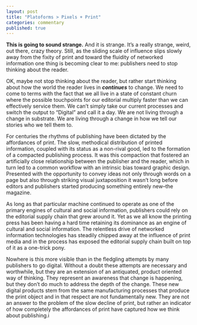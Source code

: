 ```yaml
---
layout: post
title: "Platoforms > Pixels + Print"
categories: commentary
published: true
---
```


**This is going to sound strange.** And it is strange. It’s a really strange,
weird, out there, crazy theory. Still, as the sliding scale of influence
slips slowly away from the fixity of print and toward the fluidity of
networked information one thing is becoming clear to me: publishers need
to stop thinking about the reader.

OK, maybe not stop thinking about the reader, but rather start thinking
about how the world the reader lives in _**continues**_ to change. We need to
come to terms with the fact that we all live in a state of constant
churn where the possible touchpoints for our editorial multiply faster
than we can effectively service them. We can’t simply take our current
processes and switch the output to “Digital” and call it a day. We are
not living through a change in substrate. We are living through a change
in how we tell our stories who we tell them to.

For centuries the rhythms of publishing have been dictated by the
affordances of print. The slow, methodical distribution of printed
information, coupled with its status as a non-rival good, led to the
formation of a compacted publishing process. It was this compaction that
fostered an artificially close relationship between the publisher and
the reader, which in turn led to a common workflow with an intrinsic
bias toward graphic design. Presented with the opportunity to convey
ideas not only through words on a page but also through striking visual
juxtaposition it wasn’t long before editors and publishers started
producing something entirely new–the magazine.

As long as that particular machine continued to operate as one of the
primary engines of cultural and social information, publishers could
rely on the editorial supply chain that grew around it. Yet as we all
know the printing press has been having a hard time retaining its
dominance as an engine of cultural and social information. The
relentless drive of networked information technologies has steadily
chipped away at the influence of print media and in the process has
exposed the editorial supply chain built on top of it as a one-trick
pony.

Nowhere is this more visible than in the fledgling attempts by many
publishers to go digital. Without a doubt these attempts are necessary
and worthwhile, but they are an extension of an antiquated, product
oriented way of thinking. They represent an awareness that change is
happening, but they don’t do much to address the depth of the change.
These new digital products stem from the same manufacturing processes
that produce the print object and in that respect are not fundamentally
new. They are not an answer to the problem of the slow decline of print,
but rather an indicator of how completely the affordances of print have
captured how we think about publishing.i